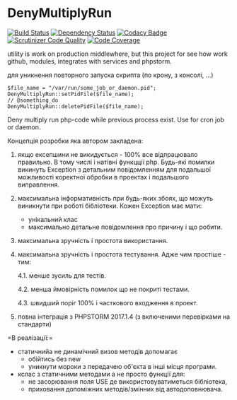 # DenyMultiplyRun

[![Build Status](https://travis-ci.org/danchukas/DenyMultiplyRun.svg?branch=master)](https://travis-ci.org/danchukas/DenyMultiplyRun)
[![Dependency Status](https://www.versioneye.com/user/projects/5968a3bf6725bd0067253c64/badge.svg?style=flat-square)](https://www.versioneye.com/user/projects/5968a3bf6725bd0067253c64)
[![Codacy Badge](https://api.codacy.com/project/badge/Grade/279f7dc7abed4027819beb644620fd88)](https://www.codacy.com/app/volk160590/DenyMultiplyRun?utm_source=github.com&amp;utm_medium=referral&amp;utm_content=danchukas/DenyMultiplyRun&amp;utm_campaign=Badge_Grade)
[![Scrutinizer Code Quality](https://scrutinizer-ci.com/g/danchukas/DenyMultiplyRun/badges/quality-score.png?b=master)](https://scrutinizer-ci.com/g/danchukas/DenyMultiplyRun/?branch=master)
[![Code Coverage](https://codecov.io/gh/danchukas/DenyMultiplyRun/branch/master/graph/badge.svg)](https://codecov.io/gh/danchukas/DenyMultiplyRun)


utility is work on production middlewhere, but this project for see how work github, modules, integrates with services and phpstorm.



для уникнення повторного запуска скрипта (по крону, з консолі, ...)

    $file_name = "/var/run/some_job_or_daemon.pid";
    DenyMultiplyRun::setPidFile($file_name);
    // @something_do
    DenyMultiplyRun::deletePidFile($file_name);


Deny multiply run php-code while previous process exist. 
Use for cron job or daemon.

Концепція розробки яка автором закладена:
1. якщо ексепшини не викидується - 100% все відпрацювало правильно. 
    В тому числі і натівні функцції php. 
    Будь-які помилки викинуть Exception з детальним повідомленням 
    для подальшої можливості коректної обробки в проектах
     і подальшого виправлення. 
2. максимальна інформативність при будь-яких збоях, 
    що можуть виникнути при роботі бібліотеки. 
    Кожен Exception має мати: 
    * унікальний клас
    * максимально детальне повідомлення про причину і що робити.  
3. максимальна зручність і простота використання.
    
4. максимальна зручність і простота тестування. Адже чим простіше - тим: 
    
    4.1. менше зусиль для тестів.

    4.2. менша ймовірність помилок що не покриті тестами.

    4.3. швидший поріг 100% і часткового входження в проект.

5. повна інтеграція з PHPSTORM 2017.1.4 (з включеними перевірками на стандарти)

=В реалізації:=
* статичнийа не динамічний визов методів допомагає 
    - обійтись без new 
    - уникнути мороки з передачею об'єкта в інші місця програми.
* кслас з статичними методами а не просто функції для: 
    - не засорювання поля USE де використовуватиметься бібліотека,
    - приховання допоміжних методів/змінних від автодоповнювача.
